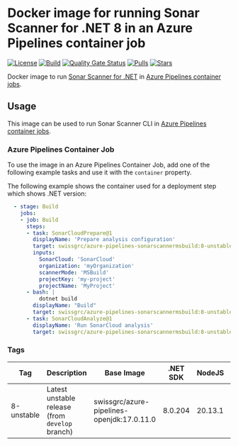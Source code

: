 # Docker image for running Sonar Scanner for .NET 8 in an Azure Pipelines container job

<!-- markdownlint-disable MD013 -->
[![License](https://img.shields.io/badge/license-MIT-blue.svg?style=flat-square)](https://github.com/swissgrc/docker-azure-pipelines-sonarscannermsbuild-8/blob/main/LICENSE) [![Build](https://img.shields.io/github/actions/workflow/status/swissgrc/docker-azure-pipelines-sonarscannermsbuild-8/publish.yml?branch=develop&style=flat-square)](https://github.com/swissgrc/docker-azure-pipelines-sonarscannermsbuild-8/actions/workflows/publish.yml) [![Quality Gate Status](https://sonarcloud.io/api/project_badges/measure?project=swissgrc_docker-azure-pipelines-sonarscannermsbuild-8&metric=alert_status)](https://sonarcloud.io/summary/new_code?id=swissgrc_docker-azure-pipelines-sonarscannermsbuild-8) [![Pulls](https://img.shields.io/docker/pulls/swissgrc/azure-pipelines-sonarscannermsbuild.svg?style=flat-square)](https://hub.docker.com/r/swissgrc/azure-pipelines-sonarscannermsbuild) [![Stars](https://img.shields.io/docker/stars/swissgrc/azure-pipelines-sonarscannermsbuild.svg?style=flat-square)](https://hub.docker.com/r/swissgrc/azure-pipelines-sonarscannermsbuild)
<!-- markdownlint-restore -->

Docker image to run [Sonar Scanner for .NET] in [Azure Pipelines container jobs].

## Usage

This image can be used to run Sonar Scanner CLI in [Azure Pipelines container jobs].

### Azure Pipelines Container Job

To use the image in an Azure Pipelines Container Job, add one of the following example tasks and use it with the `container` property.

The following example shows the container used for a deployment step which shows .NET version:

```yaml
  - stage: Build
    jobs:
    - job: Build
      steps:
      - task: SonarCloudPrepare@1
        displayName: 'Prepare analysis configuration'
        target: swissgrc/azure-pipelines-sonarscannermsbuild:8-unstable
        inputs:
          SonarCloud: 'SonarCloud'
          organization: 'myOrganization'
          scannerMode: 'MSBuild'
          projectKey: 'my-project'
          projectName: 'MyProject'
      - bash: |
          dotnet build
        displayName: "Build"
        target: swissgrc/azure-pipelines-sonarscannermsbuild:8-unstable
      - task: SonarCloudAnalyze@1
        displayName: 'Run SonarCloud analysis'
        target: swissgrc/azure-pipelines-sonarscannermsbuild:8-unstable
```

### Tags

| Tag          | Description                                     | Base Image                                 | .NET SDK | NodeJS  | Git        | Git LFS | Size                                                                                                                                           |
|--------------|-------------------------------------------------|--------------------------------------------|----------|---------|------------|---------|------------------------------------------------------------------------------------------------------------------------------------------------|
| 8-unstable   | Latest unstable release (from `develop` branch) | swissgrc/azure-pipelines-openjdk:17.0.11.0 | 8.0.204  | 20.13.1 | 2.39.2-1.1 | 3.5.1   | ![Docker Image Size (tag)](https://img.shields.io/docker/image-size/swissgrc/azure-pipelines-sonarscannermsbuild/8-unstable?style=flat-square) |

[Sonar Scanner for .NET]: https://docs.sonarqube.org/latest/analysis/scan/sonarscanner-for-msbuild/
[Azure Pipelines container jobs]: https://docs.microsoft.com/en-us/azure/devops/pipelines/process/container-phases
